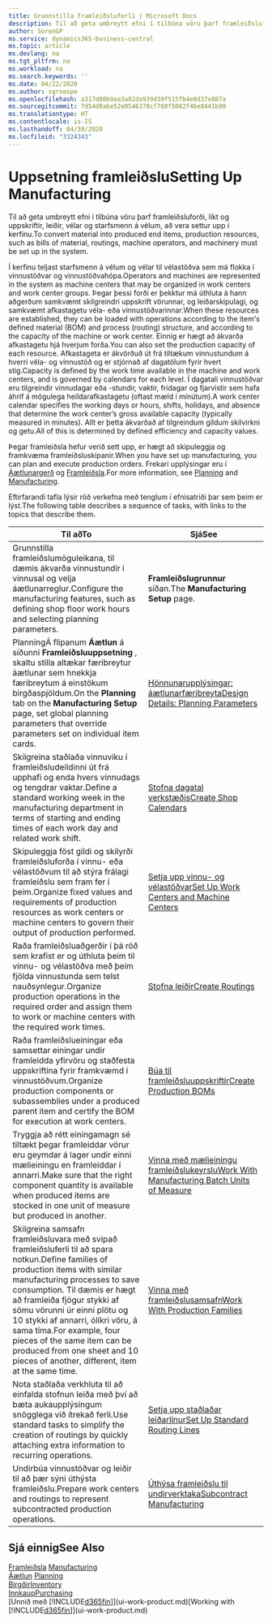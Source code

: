 ```yaml
---
title: Grunnstilla framleiðsluferli | Microsoft Docs
description: Til að geta umbreytt efni í tilbúna vöru þarf framleiðsluforði, líkt og uppskriftir, leiðir, vélar og starfsmenn á vélum, að vera settur upp í kerfinu.
author: SorenGP
ms.service: dynamics365-business-central
ms.topic: article
ms.devlang: na
ms.tgt_pltfrm: na
ms.workload: na
ms.search.keywords: ''
ms.date: 04/22/2020
ms.author: sgroespe
ms.openlocfilehash: a317d80b9aa3a82da939d39f515fb4e0d37e887a
ms.sourcegitcommit: 7d54d8abe52e0546378cf760f5082f46e8441b90
ms.translationtype: HT
ms.contentlocale: is-IS
ms.lasthandoff: 04/30/2020
ms.locfileid: "3324343"
---
```

# <a name="setting-up-manufacturing"></a><span data-ttu-id="543a8-103">Uppsetning framleiðslu</span><span class="sxs-lookup"><span data-stu-id="543a8-103">Setting Up Manufacturing</span></span>
<span data-ttu-id="543a8-104">Til að geta umbreytt efni í tilbúna vöru þarf framleiðsluforði, líkt og uppskriftir, leiðir, vélar og starfsmenn á vélum, að vera settur upp í kerfinu.</span><span class="sxs-lookup"><span data-stu-id="543a8-104">To convert material into produced end items, production resources, such as bills of material, routings, machine operators, and machinery must be set up in the system.</span></span>

<span data-ttu-id="543a8-105">Í kerfinu teljast starfsmenn á vélum og vélar til vélastöðva sem má flokka í vinnustöðvar og vinnustöðvahópa.</span><span class="sxs-lookup"><span data-stu-id="543a8-105">Operators and machines are represented in the system as machine centers that may be organized in work centers and work center groups.</span></span> <span data-ttu-id="543a8-106">Þegar þessi forði er þekktur má úthluta á hann aðgerðum samkvæmt skilgreindri uppskrift vörunnar, og leiðarskipulagi, og samkvæmt afkastagetu véla- eða vinnustöðvarinnar.</span><span class="sxs-lookup"><span data-stu-id="543a8-106">When these resources are established, they can be loaded with operations according to the item's defined material (BOM) and process (routing) structure, and according to the capacity of the machine or work center.</span></span> <span data-ttu-id="543a8-107">Einnig er hægt að ákvarða afkastagetu hjá hverjum forða.</span><span class="sxs-lookup"><span data-stu-id="543a8-107">You can also set the production capacity of each resource.</span></span> <span data-ttu-id="543a8-108">Afkastageta er ákvörðuð út frá tiltækum vinnustundum á hverri véla- og vinnustöð og er stjórnað af dagatölum fyrir hvert stig.</span><span class="sxs-lookup"><span data-stu-id="543a8-108">Capacity is defined by the work time available in the machine and work centers, and is governed by calendars for each level.</span></span> <span data-ttu-id="543a8-109">Í dagatali vinnustöðvar eru tilgreindir vinnudagar eða -stundir, vaktir, frídagar og fjarvistir sem hafa áhrif á mögulega heildarafkastagetu (oftast mæld í mínútum).</span><span class="sxs-lookup"><span data-stu-id="543a8-109">A work center calendar specifies the working days or hours, shifts, holidays, and absence that determine the work center’s gross available capacity (typically measured in minutes).</span></span> <span data-ttu-id="543a8-110">Allt er þetta ákvarðað af tilgreindum gildum skilvirkni og getu.</span><span class="sxs-lookup"><span data-stu-id="543a8-110">All of this is determined by defined efficiency and capacity values.</span></span>  

<span data-ttu-id="543a8-111">Þegar framleiðsla hefur verið sett upp, er hægt að skipuleggja og framkvæma framleiðsluskipanir.</span><span class="sxs-lookup"><span data-stu-id="543a8-111">When you have set up manufacturing, you can plan and execute production orders.</span></span> <span data-ttu-id="543a8-112">Frekari upplýsingar eru í [Áætlunargerð](production-planning.md) og [Framleiðsla](production-manage-manufacturing.md).</span><span class="sxs-lookup"><span data-stu-id="543a8-112">For more information, see [Planning](production-planning.md) and [Manufacturing](production-manage-manufacturing.md).</span></span>  



 <span data-ttu-id="543a8-113">Eftirfarandi tafla lýsir röð verkefna með tenglum í efnisatriði þar sem þeim er lýst.</span><span class="sxs-lookup"><span data-stu-id="543a8-113">The following table describes a sequence of tasks, with links to the topics that describe them.</span></span>   

|<span data-ttu-id="543a8-114">**Til að**</span><span class="sxs-lookup"><span data-stu-id="543a8-114">**To**</span></span>|<span data-ttu-id="543a8-115">**Sjá**</span><span class="sxs-lookup"><span data-stu-id="543a8-115">**See**</span></span>|  
|------------|-------------|  
|<span data-ttu-id="543a8-116">Grunnstilla framleiðslumöguleikana, til dæmis ákvarða vinnustundir í vinnusal og velja áætlunarreglur.</span><span class="sxs-lookup"><span data-stu-id="543a8-116">Configure the manufacturing features, such as defining shop floor work hours and selecting planning parameters.</span></span>|<span data-ttu-id="543a8-117">**Framleiðslugrunnur** síðan.</span><span class="sxs-lookup"><span data-stu-id="543a8-117">The **Manufacturing Setup** page.</span></span>|
|<span data-ttu-id="543a8-118">PlanningÁ flipanum **Áætlun** á síðunni **Framleiðsluuppsetning** , skaltu stilla altækar færibreytur áætlunar sem hnekkja færibreytum á einstökum birgðaspjöldum.</span><span class="sxs-lookup"><span data-stu-id="543a8-118">On the **Planning** tab on the **Manufacturing Setup** page, set global planning parameters that override parameters set on individual item cards.</span></span>|[<span data-ttu-id="543a8-119">Hönnunarupplýsingar: áætlunarfæribreyta</span><span class="sxs-lookup"><span data-stu-id="543a8-119">Design Details: Planning Parameters</span></span>](design-details-planning-parameters.md)|
|<span data-ttu-id="543a8-120">Skilgreina staðlaða vinnuviku í framleiðsludeildinni út frá upphafi og enda hvers vinnudags og tengdrar vaktar.</span><span class="sxs-lookup"><span data-stu-id="543a8-120">Define a standard working week in the manufacturing department in terms of starting and ending times of each work day and related work shift.</span></span>|[<span data-ttu-id="543a8-121">Stofna dagatal verkstæðis</span><span class="sxs-lookup"><span data-stu-id="543a8-121">Create Shop Calendars</span></span>](production-how-to-create-work-center-calendars.md)|  
|<span data-ttu-id="543a8-122">Skipuleggja föst gildi og skilyrði framleiðsluforða í vinnu- eða vélastöðvum til að stýra frálagi framleiðslu sem fram fer í þeim.</span><span class="sxs-lookup"><span data-stu-id="543a8-122">Organize fixed values and requirements of production resources as work centers or machine centers to govern their output of production performed.</span></span>|[<span data-ttu-id="543a8-123">Setja upp vinnu- og vélastöðvar</span><span class="sxs-lookup"><span data-stu-id="543a8-123">Set Up Work Centers and Machine Centers</span></span>](production-how-to-set-up-work-and-machine-centers.md)|
|<span data-ttu-id="543a8-124">Raða framleiðsluaðgerðir í þá röð sem krafist er og úthluta þeim til vinnu- og vélastöðva með þeim fjölda vinnustunda sem telst nauðsynlegur.</span><span class="sxs-lookup"><span data-stu-id="543a8-124">Organize production operations in the required order and assign them to work or machine centers with the required work times.</span></span>|[<span data-ttu-id="543a8-125">Stofna leiðir</span><span class="sxs-lookup"><span data-stu-id="543a8-125">Create Routings</span></span>](production-how-to-create-routings.md)|
|<span data-ttu-id="543a8-126">Raða framleiðslueiningar eða samsettar einingar undir framleidda yfirvöru og staðfesta uppskriftina fyrir framkvæmd í vinnustöðvum.</span><span class="sxs-lookup"><span data-stu-id="543a8-126">Organize production components or subassemblies under a produced parent item and certify the BOM for execution at work centers.</span></span>|[<span data-ttu-id="543a8-127">Búa til framleiðsluuppskriftir</span><span class="sxs-lookup"><span data-stu-id="543a8-127">Create Production BOMs</span></span>](production-how-to-create-production-boms.md)|
|<span data-ttu-id="543a8-128">Tryggja að rétt einingamagn sé tiltækt þegar framleiddar vörur eru geymdar á lager undir einni mælieiningu en framleiddar í annarri.</span><span class="sxs-lookup"><span data-stu-id="543a8-128">Make sure that the right component quantity is available when produced items are stocked in one unit of measure but produced in another.</span></span>|[<span data-ttu-id="543a8-129">Vinna með mælieiningu framleiðslukeyrslu</span><span class="sxs-lookup"><span data-stu-id="543a8-129">Work With Manufacturing Batch Units of Measure</span></span>](production-how-to-use-the-manufacturing-batch-unit-of-measure.md)|  
|<span data-ttu-id="543a8-130">Skilgreina samsafn framleiðsluvara með svipað framleiðsluferli til að spara notkun.</span><span class="sxs-lookup"><span data-stu-id="543a8-130">Define families of production items with similar manufacturing processes to save consumption.</span></span> <span data-ttu-id="543a8-131">Til dæmis er hægt að framleiða fjögur stykki af sömu vörunni úr einni plötu og 10 stykki af annarri, ólíkri vöru, á sama tíma.</span><span class="sxs-lookup"><span data-stu-id="543a8-131">For example, four pieces of the same item can be produced from one sheet and 10 pieces of another, different, item at the same time.</span></span>|[<span data-ttu-id="543a8-132">Vinna með framleiðslusamsafn</span><span class="sxs-lookup"><span data-stu-id="543a8-132">Work With Production Families</span></span>](production-how-work-family.md)|
|<span data-ttu-id="543a8-133">Nota staðlaða verkhluta til að einfalda stofnun leiða með því að bæta aukaupplýsingum snögglega við ítrekað ferli.</span><span class="sxs-lookup"><span data-stu-id="543a8-133">Use standard tasks to simplify the creation of routings by quickly attaching extra information to recurring operations.</span></span>|[<span data-ttu-id="543a8-134">Setja upp staðlaðar leiðarlínur</span><span class="sxs-lookup"><span data-stu-id="543a8-134">Set Up Standard Routing Lines</span></span>](production-how-set-up-standard-routing-lines.md)|  
|<span data-ttu-id="543a8-135">Undirbúa vinnustöðvar og leiðir til að þær sýni úthýsta framleiðslu.</span><span class="sxs-lookup"><span data-stu-id="543a8-135">Prepare work centers and routings to represent subcontracted production operations.</span></span>|[<span data-ttu-id="543a8-136">Úthýsa framleiðslu til undirverktaka</span><span class="sxs-lookup"><span data-stu-id="543a8-136">Subcontract Manufacturing</span></span>](production-how-to-subcontract-manufacturing.md)|  

## <a name="see-also"></a><span data-ttu-id="543a8-137">Sjá einnig</span><span class="sxs-lookup"><span data-stu-id="543a8-137">See Also</span></span>
<span data-ttu-id="543a8-138">[Framleiðsla](production-manage-manufacturing.md)  </span><span class="sxs-lookup"><span data-stu-id="543a8-138">[Manufacturing](production-manage-manufacturing.md)  </span></span>  
<span data-ttu-id="543a8-139">[Áætlun](production-planning.md) </span><span class="sxs-lookup"><span data-stu-id="543a8-139">[Planning](production-planning.md) </span></span>  
[<span data-ttu-id="543a8-140">Birgðir</span><span class="sxs-lookup"><span data-stu-id="543a8-140">Inventory</span></span>](inventory-manage-inventory.md)  
[<span data-ttu-id="543a8-141">Innkaup</span><span class="sxs-lookup"><span data-stu-id="543a8-141">Purchasing</span></span>](purchasing-manage-purchasing.md)  
<span data-ttu-id="543a8-142">[Unnið með [!INCLUDE[d365fin](includes/d365fin_md.md)]](ui-work-product.md)</span><span class="sxs-lookup"><span data-stu-id="543a8-142">[Working with [!INCLUDE[d365fin](includes/d365fin_md.md)]](ui-work-product.md)</span></span>
